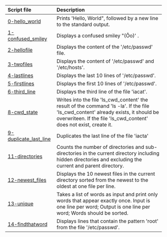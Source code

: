 |Script file|Description|
|:-|:-|
|[0-hello_world](0-hello_world)|Prints 'Hello, World", followed by a new line to the standard output.|
|[1-confused_smiley](1-confused_smiley)|Displays a confused smiley "(Ôo)' .|
|[2-hellofile](2-hellofile)|Displays the content of the '/etc/passwd' file.|
|[3-twofiles](3-twofiles)|Displays the content of '/etc/passwd' and '/etc/hosts'.|
|[4-lastlines](4-lastlines)|Displays the last 10 lines of '/etc/passwd'.|
|[5-firstlines](5-firstlines)|Displays the first 10 lines of '/etc/passwd'.|
|[6-third_line](6-third_line)|Displays the third line of the file 'iacat'.|
|[8-cwd_state](8-cwd_state)|Writes into the file 'ls_cwd_content' the result of the command 'ls -la'. If the file 'ls_cwd_content' already exists, it should be overwriteen. If the file 'ls_cwd_content' does not exist, create it.|
|[9-duplicate_last_line](9-duplicate_last_line)|Duplicates the last line of the file 'iacta'|
|[11-directories](11-directories)|Counts the number of directories and sub-directories in the current directory including hidden directories and excluding the current and parent directory.|
|[12-newest_files](12-newest_files)|Displays the 10 newest files in the current directory sorted from the newest to the oldest at one file per line.|
|[13-unique](13-unique)|Takes a list of words as input and print only words that appear exactly once. Input is one line per word; Output is one line per word; Words should be sorted.|
|[14-findthatword](14-findthatword)|Displays lines that contain the pattern 'root' from the file '/etc/passwd'.|
